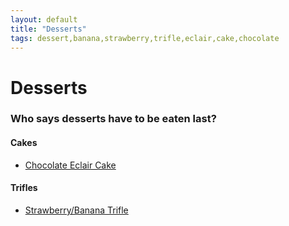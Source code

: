 ```yaml
---
layout: default
title: "Desserts"
tags: dessert,banana,strawberry,trifle,eclair,cake,chocolate
---
```

# Desserts

### Who says desserts have to be eaten last?

#### Cakes
* [Chocolate Eclair Cake]({{site.github.url}}/Desserts/ChocolateEclairCake/index.html)

#### Trifles
* [Strawberry/Banana Trifle]({{site.github.url}}/Desserts/StrawberryBananaTrifle/index.html)
